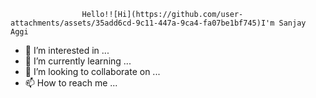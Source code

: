 
					Hello!![Hi](https://github.com/user-attachments/assets/35add6cd-9c11-447a-9ca4-fa07be1bf745)I'm Sanjay Aggi
		 


- 👀 I’m interested in ...
- 🌱 I’m currently learning ...
- 💞️ I’m looking to collaborate on ...
- 📫 How to reach me ...

<!---
aggisanjay/aggisanjay is a ✨ special ✨ repository because its `README.md` (this file) appears on your GitHub profile.
You can click the Preview link to take a look at your changes.
--->
